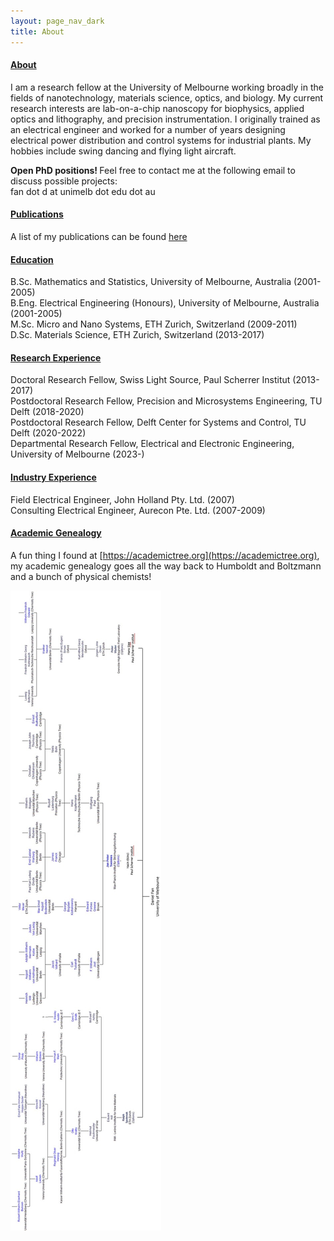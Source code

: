 ```yaml
---
layout: page_nav_dark
title: About
---
```


#### <u>About</u>

I am a research fellow at the University of Melbourne working broadly in the fields of nanotechnology, materials science, optics, and biology. My current research interests are lab-on-a-chip nanoscopy for biophysics, applied optics and lithography, and precision instrumentation. I originally trained as an electrical engineer and worked for a number of years designing electrical power distribution and control systems for industrial plants. My hobbies include swing dancing and flying light aircraft.

<b> Open PhD positions! </b> Feel free to contact me at the following email to discuss possible projects: <br />
fan dot d at unimelb dot edu dot au

#### <u>Publications</u>

A list of my publications can be found [here](https://scholar.google.com/citations?user=kRzcs9YAAAAJ&hl=en)

#### <u>Education</u>

B.Sc. Mathematics and Statistics, University of Melbourne, Australia (2001-2005) <br />
B.Eng. Electrical Engineering (Honours), University of Melbourne, Australia (2001-2005) <br />
M.Sc. Micro and Nano Systems, ETH Zurich, Switzerland (2009-2011) <br />
D.Sc. Materials Science, ETH Zurich, Switzerland (2013-2017)  

#### <u>Research Experience</u>

Doctoral Research Fellow, Swiss Light Source, Paul Scherrer Institut (2013-2017) <br />
Postdoctoral Research Fellow, Precision and Microsystems Engineering, TU Delft (2018-2020) <br />
Postdoctoral Research Fellow, Delft Center for Systems and Control, TU Delft (2020-2022) <br />
Departmental Research Fellow, Electrical and Electronic Engineering, University of Melbourne (2023-)

#### <u>Industry Experience</u>

Field Electrical Engineer, John Holland Pty. Ltd. (2007) <br />
Consulting Electrical Engineer, Aurecon Pte. Ltd. (2007-2009)

#### <u>Academic Genealogy</u>

A fun thing I found at [https://academictree.org](https://academictree.org), my academic genealogy goes all the way back to Humboldt and Boltzmann and a bunch of physical chemists!

![Genealogy](/genealogy.jpg)

